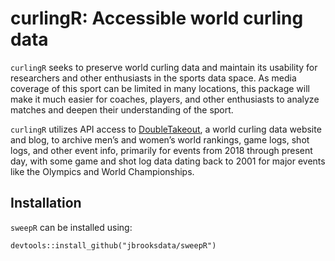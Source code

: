 # curlingR: Accessible world curling data

`curlingR` seeks to preserve world curling data and maintain its usability for researchers and other enthusiasts in the sports data space. As media coverage of this sport can be limited in many locations, this package will make it much easier for coaches, players, and other enthusiasts to analyze matches and deepen their understanding of the sport.

`curlingR` utilizes API access to [DoubleTakeout](https://doubletakeout.com/), a world curling data website and blog, to archive men’s and women’s world rankings, game logs, shot logs, and other event info, primarily for events from 2018 through present day, with some game and shot log data dating back to 2001 for major events like the Olympics and World Championships.

## Installation

`sweepR` can be installed using:

```
devtools::install_github("jbrooksdata/sweepR")
```
